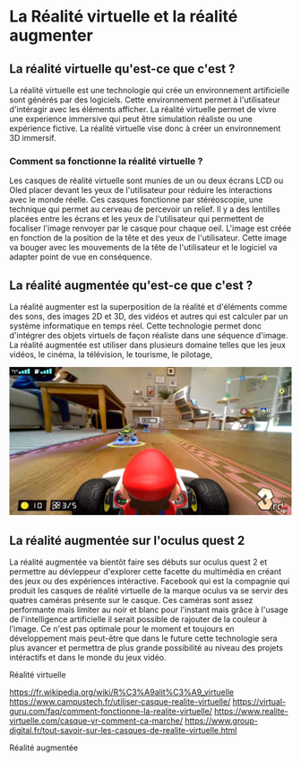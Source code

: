 # La Réalité virtuelle et la réalité augmenter

## La réalité virtuelle qu'est-ce que c'est ?

La réalité virtuelle est une technologie qui crée un environnement artificielle sont générés par des logiciels. Cette environnement permet à l'utilisateur d'intéragir avec les éléments afficher. La réalité virtuelle permet de vivre une experience immersive qui peut être simulation réaliste ou une expérience fictive. La réalité virtuelle vise donc à créer un environnement 3D immersif.





### Comment sa fonctionne la réalité virtuelle ?

Les casques de réalité virtuelle sont munies de un ou deux écrans LCD ou Oled placer devant les yeux de l'utilisateur pour réduire les interactions avec le monde réelle. Ces casques fonctionne par stéréoscopie, une technique qui permet au cerveau de percevoir un relief. Il y a des lentilles placées entre les écrans et les yeux de l'utilisateur qui permettent de focaliser l'image renvoyer par le casque pour chaque oeil. L'image est créée en fonction de la position de la tête et des yeux de l'utilisateur. Cette image va bouger avec les mouvements de la tête de l'utilisateur et le logiciel va adapter point de vue en conséquence.




## La réalité augmentée qu'est-ce que c'est ?

La réalité augmenter est la superposition de la réalité et d'éléments comme des sons, des images 2D et 3D, des vidéos et autres qui est calculer par un système informatique en temps réel. Cette technologie permet donc d'intégrer des objets virtuels de façon réaliste dans une séquence d'image. La réalité augmentée est utiliser dans plusieurs domaine telles que les jeux vidéos, le cinéma, la télévision, le tourisme, le pilotage,

![Mario kart AR](img/AR.jpg)







## La réalité augmentée sur l'oculus quest 2

La réalité augmentée va bientôt faire ses débuts sur oculus quest 2 et permettre au dévleppeur d'explorer cette facette du multimédia en créant des jeux ou des expériences intéractive. Facebook qui est la compagnie qui produit les casques de réalité virtuelle de la marque oculus va se servir des quatres caméras présente sur le casque. Ces caméras sont assez performante mais limiter au noir et blanc pour l'instant mais grâce à l'usage de l'intelligence artificielle il serait possible de rajouter de la couleur à l'image. Ce n'est pas optimale pour le moment et toujours en développement mais peut-être que dans le future cette technologie sera plus avancer et permettra de plus grande possibilité au niveau des projets intéractifs et dans le monde du jeux vidéo.




Réalité virtuelle 

https://fr.wikipedia.org/wiki/R%C3%A9alit%C3%A9_virtuelle
https://www.campustech.fr/utiliser-casque-realite-virtuelle/
https://virtual-guru.com/faq/comment-fonctionne-la-realite-virtuelle/
https://www.realite-virtuelle.com/casque-vr-comment-ca-marche/
https://www.group-digital.fr/tout-savoir-sur-les-casques-de-realite-virtuelle.html

Réalité augmentée
